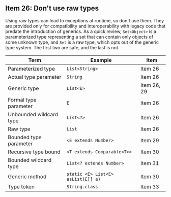 ## Item 26: Don't use raw types

Using raw types can lead to exceptions at runtime,
so don't use them. They are provided only for compatibility and interoperability with legacy
code that predate the introduction of generics. As a quick review, `Set<Object>` is a parameterized type
representing a set that can contain only objects of some unknown type, and `Set` is a raw type,
which opts out of the generic type system. The first two are safe, and the last is not.

| **Term**                | **Example**                        | **Item**    |
|-------------------------|------------------------------------|-------------|
| Parameterized type      | `List<String>`                     | Item 26     |
| Actual type parameter   | `String`                           | Item 26     |
| Generic type            | `List<E>`                          | Item 26, 29 |
| Formal type parameter   | `E`                                | Item 26     |
| Unbounded wildcard type | `List<?>`                          | Item 26     |
| Raw type                | `List`                             | Item 26     |
| Bounded type parameter  | `<E extends Number>`               | Item 29     |
| Recursive type bound    | `<T extends Comparable<T>>`        | Item 30     |
| Bounded wildcard type   | `List<? extends Number>`           | Item 31     |
| Generic method          | `static <E> List<E> asList(E[] a)` | Item 30     |
| Type token              | `String.class`                     | Item 33     |